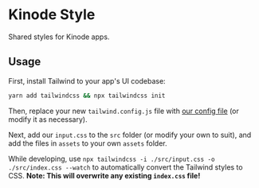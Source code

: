 # Kinode Style
Shared styles for Kinode apps.

## Usage

First, install Tailwind to your app's UI codebase:

```sh
yarn add tailwindcss && npx tailwindcss init
```

Then, replace your new `tailwind.config.js` file with [our config file](./tailwind.config.js) (or modify it as necessary).

Next, add our `input.css` to the `src` folder (or modify your own to suit), and add the files in `assets` to your own `assets` folder.

While developing, use `npx tailwindcss -i ./src/input.css -o ./src/index.css --watch` to automatically convert the Tailwind styles to CSS. 
**Note: This will overwrite any existing `index.css` file!**

